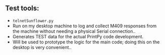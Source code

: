 ## Test tools:
* `telnetSunflower.py`
 * Run on my desktop machine to log and collect M409 responses from the machine without needing a physical Serial connection..
 * Generates TEST data for the actual PrintPy code development.
 * Will be used to prototype the logic for the main code; doing this on the desktop is very convenient..
